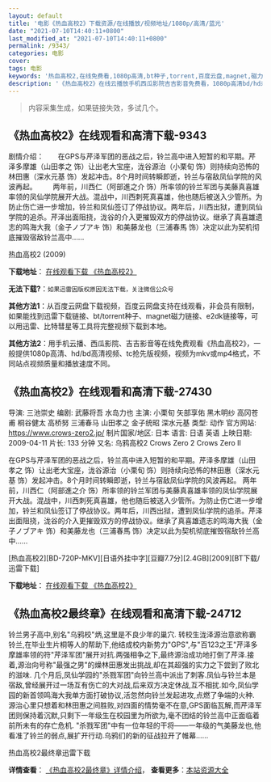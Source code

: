 ```yaml
---
layout: default
title: '电影《热血高校2》下载资源/在线播放/视频地址/1080p/高清/蓝光'
date: "2021-07-10T14:40:11+0800"
last_modified_at: "2021-07-10T14:40:11+0800"
permalink: /9343/
categories: 电影
cover:
tags: 电影
keywords: '热血高校2,在线免费看,1080p高清,bt种子,torrent,百度云盘,magnet,磁力链,迅雷下载资源'
description: '《热血高校2》在线云播放手机西瓜影院吉吉影音免费看，1080p高清bd/hd未删减完整版和tc抢先枪版，mkv/mp4格式，附带bt/torrent种子、magnet/磁力链、百度云盘、网盘资源迅雷下载链接'
---
```


>内容采集生成，如果链接失效，多试几个。


## 《热血高校2》在线观看和高清下载-9343

剧情介绍：　　在GPS与芹泽军团的恶战之后，铃兰高中进入短暂的和平期。芹泽多摩雄（山田孝之 饰）让出老大宝座，泷谷源治（小栗旬 饰）则持续向恐怖的林田惠（深水元基 饰）发起冲击。8个月时间转瞬即逝，铃兰与宿敌凤仙学院的风波再起。 　　两年前，川西仁（阿部進之介 饰）所率领的铃兰军团与美藤真喜雄率领的凤仙学院展开大战。混战中，川西刺死真喜雄，他也随后被送入少管所。为防止伤亡进一步增加，铃兰和凤仙签订了停战协议。两年后，川西出狱，遭到凤仙学院的追杀。芹泽出面阻挠，泷谷的介入更摧毁双方的停战协议。继承了真喜雄遗志的鸣海大我（金子ノブアキ 饰）和美藤龙也（三浦春馬 饰）决定以此为契机彻底摧毁宿敌铃兰高中……


热血高校2 (2009)

**下载地址**： [在线观看下载 《热血高校2》](https://www.btbtdy.me/btdy/dy9599.html) 


**无法下载?**：`如果迅雷因版权原因无法下载，关注微信公众号 `

**其他方法1**：从百度云网盘下载视频，百度云网盘支持在线观看，非会员有限制，如果能找到迅雷下载链接、bt/torrent种子、magnet磁力链接、e2dk链接等，可以用迅雷、比特彗星等工具将完整视频下载到本地。

**其他方法2**：用手机云播、西瓜影院、吉吉影音等在线免费观看《热血高校2》，一般提供1080p高清、hd/bd高清视频、tc抢先版视频，视频为mkv或mp4格式，不同站点视频质量和播放速度不同。


## 《热血高校2》在线观看和高清下载-27430

导演: 三池崇史 编剧: 武藤将吾 水岛力也 主演: 小栗旬 矢部享佑 黑木明纱 高冈苍甫 桐谷健太 高桥努 三浦春马 山田孝之 金子统昭 深水元基 类型: 动作 官方网站: https://www.crows-zero2.jp/ 制片国家/地区: 日本 语言: 日语 英语 上映日期: 2009-04-11 片长: 133 分钟 又名: 乌鸦高校2 Crows Zero 2 Crows Zero II

在GPS与芹泽军团的恶战之后，铃兰高中进入短暂的和平期。芹泽多摩雄（山田孝之 饰）让出老大宝座，泷谷源治（小栗旬 饰）则持续向恐怖的林田惠（深水元基 饰）发起冲击。8个月时间转瞬即逝，铃兰与宿敌凤仙学院的风波再起。 两年前，川西仁（阿部進之介 饰）所率领的铃兰军团与美藤真喜雄率领的凤仙学院展开大战。混战中，川西刺死真喜雄，他也随后被送入少管所。为防止伤亡进一步增加，铃兰和凤仙签订了停战协议。两年后，川西出狱，遭到凤仙学院的追杀。芹泽出面阻挠，泷谷的介入更摧毁双方的停战协议。继承了真喜雄遗志的鸣海大我（金子ノブアキ 饰）和美藤龙也（三浦春馬 饰）决定以此为契机彻底摧毁宿敌铃兰高中……


[热血高校2][BD-720P-MKV][日语外挂中字][豆瓣7.7分][2.4GB][2009][BT下载/迅雷下载]

**下载地址**： [在线观看下载 《热血高校2》](https://www.btdx8.com/torrent/crows_zero_2_2009.html) 


## 《热血高校2最终章》在线观看和高清下载-24712

铃兰男子高中,别名"乌鸦校"炳,这里是不良少年的巢穴. 转校生泷泽源治意欲称霸铃兰,在毕业生片桐等人的帮助下,他结成校内新势力"GPS",与"百123之王"芹泽多摩雄率领的符"芹泽军团"展开对抗.两强相争之下,最终源治成功地打倒了芹泽.接着,源治向号称"最强之男"的燥林田惠发出挑战,却在其超强的实力之下尝到了败北的滋味. 几个月后,凤仙学园的"杀戮军团"向铃兰高中派出了刺客.凤仙与铃兰本是宿敌,曾经展开过一场互有伤亡的大对战,后来双方决定休战,互不相扰.如今,凤仙学园的新首领鸣海大我单方面打破协议,活忽然向铃兰发起进攻,点燃了争端的火种. 源治心里只想着和林田惠之间胜败,对四面的情势毫不在意,GPS面临瓦解,而芹泽军团则保持着沉默,只剩下一年级生在校园里为所欲为,毫不团结的铃兰高中正面临着前所未有的存亡危机. "杀戮军团"中有一位年轻的干将——一年级的气美藤龙也,他看准了铃兰的弱点,展扩开行动.乌鸦们的新的征战拉开了帷幕&hellip;…


热血高校2最终章迅雷下载

**详情查看**： [《热血高校2最终章》详情介绍](/movie/24712/)， **查看更多**：[本站资源大全](/movie/t/all/)

